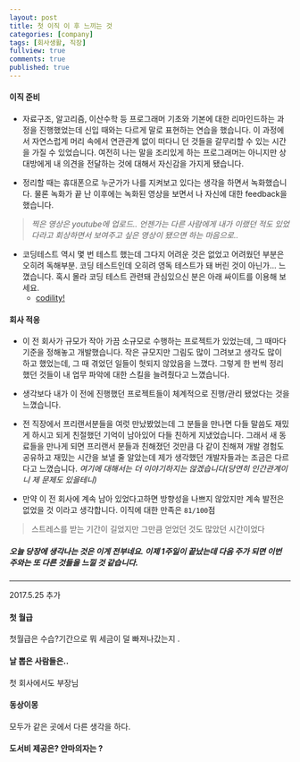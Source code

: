 ```yaml
---
layout: post
title: 첫 이직 이 후 느끼는 것
categories: [company]
tags: [회사생활, 직장]
fullview: true
comments: true
published: true
---
```

#### 이직 준비
<!-- * 회사 연봉이 적지만 다른 방법으로의 메리트가 있던 회사 였습니다 _(처음엔)_  하지만, 그 메리트가 없어지게되고 갈수록 _이건 아닌데.._ 싶은 일들이 주어졌습니다. 예를들면 도저히납득할 수 없는 개발 외 적인 업무(회사의 택배를 보낸다던가 하는일들)를 강요 받았고 어느 정도 적응까지 했지만, 결정적으로 키보드 소리 시끄럽다는 얘기를 선임 개발자가 흥분한 채로 내게 얘기를 한 적이 있습니다.에게 들었는데 본인만 대단한 프로그래머이고 나는  -->
* 자료구조, 알고리즘, 이산수학 등 프로그래머 기초와 기본에 대한 리마인드하는 과정을 진행했었는데 신입 때와는 다르게 말로 표현하는 연습을 했습니다. 이 과정에서 자연스럽게 머리 속에서 연관관계 없이 떠다니 던 것들을 갈무리할 수 있는 시간을 가질 수 있었습니다. 여전히 나는 말을 조리있게 하는 프로그래머는 아니지만 상대방에게 내 의견을 전달하는 것에 대해서 자신감을 가지게 됐습니다.

* 정리할 때는 휴대폰으로 누군가가 나를 지켜보고 있다는 생각을 하면서 녹화했습니다. 물론 녹화가 끝 난 이후에는 녹화된 영상을 보면서 나 자신에 대한 feedback을 했습니다.
>*찍은 영상은 youtube에 업로드.. 언젠가는 다른 사람에게 내가 이랬던 적도 있었다라고 회상하면서 보여주고 싶은 영상이 됐으면 하는 마음으로..*

* 코딩테스트 역시 몇 번 테스트 했는데 그다지 어려운 것은 없었고 어려웠던 부분은 오히려 독해부분. 코딩 테스트인데 오히려 영독 테스트가 돼 버린 것이 아닌가... 느꼈습니다. 혹시 몰라 코딩 테스트 관련돼 관심있으신 분은 아래 싸이트를 이용해 보세요.
  * [codility!](https://codility.com/)

#### 회사 적응
* 이 전 회사가 규모가 작아 가끔 소규모로 수행하는 프로젝트가 있었는데, 그 때마다 기준을 정해놓고 개발했습니다. 작은 규모지만 그림도 많이 그려보고 생각도 많이 하고 했었는데, 그 때 겪었던 일들이 헛되지 않았음을 느꼈다. 그렇게 한 번씩 정리했던 것들이 내 업무 파악에 대한 스킬을 늘려줬다고 느꼈습니다.

* 생각보다 내가 이 전에 진행했던 프로젝트들이 체계적으로 진행/관리 됐었다는 것을 느꼈습니다.

* 전 직장에서 프리랜서분들을 여럿 만났봤었는데 그 분들을 만나면 다들 말씀도 재밌게 하시고 되게 친절했던 기억이 남아있어 다들 친하게 지냈었습니다. 그래서 새 동료들을 만나게 되면 프리랜서 분들과 친해졌던 것만큼 다 같이 친해져 개발 경험도 공유하고 재밌는 시간을 보낼 줄 알았는데 제가 생각했던 개발자들과는 조금은 다르다고 느꼈습니다. _여기에 대해서는 더 이야기하지는 않겠습니다(당연히 인간관계이니 제 문제도 있을테니)_

* 만약 이 전 회사에 계속 남아 있었다고하면 방향성을 나쁘지 않았지만 계속 발전은 없었을 것 이라고 생각합니다. 이직에 대한 만족은 `81/100`점

> 스트레스를 받는 기간이 길었지만 그만큼 얻었던 것도 많았던 시간이었다

##### 오늘 당장에 생각나는 것은 이게 전부네요. 이제 1주일이 끝났는데 다음 주가 되면 이번 주와는 또 다른 것들을 느낄 것 같습니다.
---
2017.5.25 추가
#### 첫 월급
 첫월급은 수습?기간으로 뭐 세금이 덜 빠져나갔는지 .
#### 날 뽑은 사람들은..
 첫 회사에서도 부장님
#### 동상이몽
 모두가 같은 곳에서 다른 생각을 하다.
#### 도서비 제공은? 안마의자는 ?

